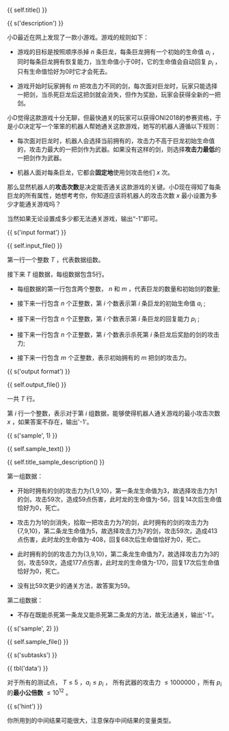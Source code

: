 {{ self.title() }}

{{ s('description') }}

小D最近在网上发现了一款小游戏。游戏的规则如下：

* 游戏的目标是按照顺序杀掉 $n$ 条巨龙，每条巨龙拥有一个初始的生命值 $a_i$ ，同时每条巨龙拥有恢复能力，当生命值小于0时，它的生命值会自动回复 $p_i$ ，只有生命值恰好为0时它才会死去。

* 游戏开始时玩家拥有 $m$ 把攻击力不同的剑，每次面对巨龙时，玩家只能选择一把剑，当杀死巨龙后这把剑就会消失，但作为奖励，玩家会获得全新的一把剑。

小D觉得这款游戏十分无聊，但最快通关的玩家可以获得ONI2018的参赛资格，于是小D决定写一个笨笨的机器人帮她通关这款游戏，她写的机器人遵循以下规则：

* 每次面对巨龙时，机器人会选择当前拥有的，攻击力不高于巨龙初始生命值的，攻击力最大的一把剑作为武器。如果没有这样的剑，则选择**攻击力最低**的一把剑作为武器。

* 机器人面对每条巨龙，它都会**固定地**使用剑攻击他们 $x$ 次。

那么显然机器人的**攻击次数**是决定能否通关这款游戏的关键。小D现在得知了每条巨龙的所有属性，她想考考你，你知道应该将机器人的攻击次数 $x$ 最小设置为多少才能通关游戏吗？

当然如果无论设置成多少都无法通关游戏，输出“-1”即可。

{{ s('input format') }}

{{ self.input_file() }}

第一行一个整数 $T$ ，代表数据组数。

接下来 $T$ 组数据，每组数据包含5行。

* 每组数据的第一行包含两个整数， $n$ 和 $m$ ，代表巨龙的数量和初始剑的数量;

* 接下来一行包含 $n$ 个正整数，第 $i$ 个数表示第 $i$ 条巨龙的初始生命值 $a_i$ ;
	
* 接下来一行包含 $n$ 个正整数，第 $i$ 个数表示第 $i$ 条巨龙的回复能力 $p_i$ ;

* 接下来一行包含 $n$ 个正整数，第 $i$ 个数表示杀死第 $i$ 条巨龙后奖励的剑的攻击力;

* 接下来一行包含 $m$ 个正整数，表示初始拥有的 $m$ 把剑的攻击力。

{{ s('output format') }}

{{ self.output_file() }}

一共 $T$ 行。

第 $i$ 行一个整数，表示对于第 $i$ 组数据，能够使得机器人通关游戏的最小攻击次数 $x$ ，如果答案不存在，输出'-1'。

{{ s('sample', 1) }}

{{ self.sample_text() }}

{{ self.title_sample_description() }}

第一组数据：

* 开始时拥有的剑的攻击力为{1,9,10}，第一条龙生命值为3，故选择攻击力为1的剑，攻击59次，造成59点伤害，此时龙的生命值为-56，回复14次后生命值恰好为0，死亡。

* 攻击力为1的剑消失，拾取一把攻击力为7的剑，此时拥有的剑的攻击力为{7,9,10}，第二条龙生命值为5，故选择攻击力为7的剑，攻击59次，造成413点伤害，此时龙的生命值为-408，回复68次后生命值恰好为0，死亡。

* 此时拥有的剑的攻击力为{3,9,10}，第二条龙生命值为7，故选择攻击力为3的剑，攻击59次，造成177点伤害，此时龙的生命值为-170，回复17次后生命值恰好为0，死亡。

* 没有比59次更少的通关方法，故答案为59。

第二组数据：

* 不存在既能杀死第一条龙又能杀死第二条龙的方法，故无法通关，输出'-1'。

{{ s('sample', 2) }}

{{ self.sample_file() }}

{{ s('subtasks') }}

{{ tbl('data') }}

对于所有的测试点， $T\le 5$ ，$a_i\le p_i$ ， 所有武器的攻击力 $\le 1000000$ ，所有 $p_i$ 的**最小公倍数** $\le 10^12$ 。

{{ s('hint') }}

你所用到的中间结果可能很大，注意保存中间结果的变量类型。